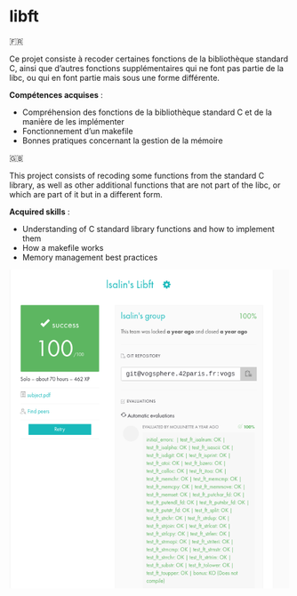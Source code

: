 # libft

🇫🇷

Ce projet consiste à recoder certaines fonctions de la bibliothèque standard C, ainsi que d’autres fonctions supplémentaires qui ne font pas partie de la libc, ou qui en font partie mais sous une forme différente.

__Compétences acquises__ :

* Compréhension des fonctions de la bibliothèque standard C et de la manière de les implémenter
* Fonctionnement d’un makefile
* Bonnes pratiques concernant la gestion de la mémoire

🇬🇧

This project consists of recoding some functions from the standard C library, as well as other additional functions that are not part of the libc, or which are part of it but in a different form.

__Acquired skills__ :

* Understanding of C standard library functions and how to implement them
* How a makefile works
* Memory management best practices

![rating](rating.png)

